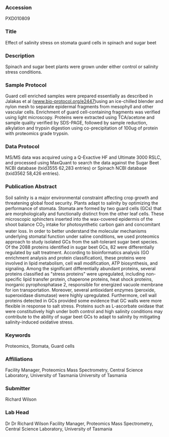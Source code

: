 ### Accession
PXD010809

### Title
Effect of salinity stress on stomata guard cells in spinach and sugar beet

### Description
Spinach and sugar beet plants were grown under either control or salinity stress conditions.

### Sample Protocol
Guard cell enriched samples were prepared essentially as described in Jalakas et al (www.bio-protocol.org/e2447)using an ice-chilled blender and nylon mesh to separate epidermal fragments from mesophyll and other vascular cells. Enrichment of guard cell-containing fragments was verified using light microscopy. Proteins were extracted using TCA/acetone and sample quality verified by SDS-PAGE, followed by sample reduction, alkylation and trypsin digestion using co-precipitation of 100ug of protein with proteomics grade trypsin.

### Data Protocol
MS/MS data was acquired using a Q-Exactive HF and Ultimate 3000 RSLC, and processed using MaxQuant to search the data against the Sugar Beet NCBI database (txid3555 62,283 entries) or Spinach NCBI database (txid3562 58,426 entries).

### Publication Abstract
Soil salinity is a major environmental constraint affecting crop growth and threatening global food security. Plants adapt to salinity by optimizing the performance of stomata. Stomata are formed by two guard cells (GCs) that are morphologically and functionally distinct from the other leaf cells. These microscopic sphincters inserted into the wax-covered epidermis of the shoot balance CO<sub>2</sub> intake for photosynthetic carbon gain and concomitant water loss. In order to better understand the molecular mechanisms underlying stomatal function under saline conditions, we used proteomics approach to study isolated GCs from the salt-tolerant sugar beet species. Of the 2088 proteins identified in sugar beet GCs, 82 were differentially regulated by salt treatment. According to bioinformatics analysis (GO enrichment analysis and protein classification), these proteins were involved in lipid metabolism, cell wall modification, ATP biosynthesis, and signaling. Among the significant differentially abundant proteins, several proteins classified as "stress proteins" were upregulated, including non-specific lipid transfer protein, chaperone proteins, heat shock proteins, inorganic pyrophosphatase 2, responsible for energized vacuole membrane for ion transportation. Moreover, several antioxidant enzymes (peroxide, superoxidase dismutase) were highly upregulated. Furthermore, cell wall proteins detected in GCs provided some evidence that GC walls were more flexible in response to salt stress. Proteins such as L-ascorbate oxidase that were constitutively high under both control and high salinity conditions may contribute to the ability of sugar beet GCs to adapt to salinity by mitigating salinity-induced oxidative stress.

### Keywords
Proteomics, Stomata, Guard cells

### Affiliations
Facility Manager, Proteomics Mass Spectrometry, Central Science Laboratory, University of Tasmania
University of Tasmania

### Submitter
Richard Wilson

### Lab Head
Dr Dr Richard Wilson
Facility Manager, Proteomics Mass Spectrometry, Central Science Laboratory, University of Tasmania


